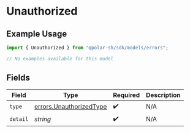 # Unauthorized

## Example Usage

```typescript
import { Unauthorized } from "@polar-sh/sdk/models/errors";

// No examples available for this model
```

## Fields

| Field                                                              | Type                                                               | Required                                                           | Description                                                        |
| ------------------------------------------------------------------ | ------------------------------------------------------------------ | ------------------------------------------------------------------ | ------------------------------------------------------------------ |
| `type`                                                             | [errors.UnauthorizedType](../../models/errors/unauthorizedtype.md) | :heavy_check_mark:                                                 | N/A                                                                |
| `detail`                                                           | *string*                                                           | :heavy_check_mark:                                                 | N/A                                                                |